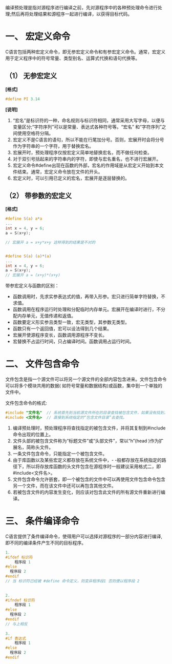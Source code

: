编译预处理是指对源程序进行编译之前，先对源程序中的各种预处理命令进行处理;然后再将处理结果和源程序一起进行编译，以获得目标代码。

# 一、 宏定义命令

C语言包括两种宏定义命令，即无参宏定义命令和有参宏定义命令。通常，宏定义用于定义程序中的符号常量、类型别名、运算式代换和语句代换等。

## （1） 无参宏定义

**[格式]**  

```c
#define PI 3.14
```

**[说明]**

1. “宏名”是标识符的一种，命名规则与标识符相同，通常采用大写字母，以便与变量区分;“字符序列”可以是常量、表达式各种符号等。“宏名” 和“字符序列”之间使用空格符分隔。
2. 宏定义不是C语言的语句，所以不能在行尾加分号。否则，宏展开时会将分号作为字符串的一个字符，用于替换宏名。
3. 宏展开时，预处理程序仅按宏定义简单地替换宏名，而不做任何检查。
4. 对于双引号括起来的字符串内的字符，即使与宏名重名，也不进行宏展开。
5. 宏定义命令#define出现在函数的外部，宏名的作用域是从宏定义开始到本文件结束。通常，宏定义命令放在文件的开头。
6. 宏定义时，可以引用已定义的宏名，宏展开是逐层替换的。

## （2） 带参数的宏定义

**[格式]**

```c
#define S(a) a*a
...
int x = 4, y = 6;
a = S(x+y);

// 宏展开 a = x+y*x+y 这样得到的结果是不对的


#define S(a) (a)*(a)
...
int x = 4, y = 6;
a = S(x+y);
// 宏展开 a = (x+y)*(x+y)
```

带参宏定义与函数的区别：

- 函数调用时，先求实参表达式的值，再带入形参。宏只进行简单字符替换，不求值。
- 函数调用在程序运行时处理和分配临时内存单元。宏展开在编译时进行，不分配内存单元，无值传递和返值。
- 函数要定义形实参且类型一致，宏无类型，其参数无类型。
- 函数只有一个返回值，宏可以设法得到几个结果。
- 宏展开使源程序变长，函数调用源程序不变长。
- 宏替换不占运行时间，只占编译时间。函数调用占运行时间。



# 二、 文件包含命令

文件包含是指一个源文件可以将另一个源文件的全部内容包含进来。文件包含命令可以将多个模块共用的数据( 如符号常量和数据结构)或函数，集中到一个单独的文件中。

文件包含命令的格式:

```c
#include "文件名"  // 系统首先到当前源文件所在的目录查找被包含文件，如果没有找到，再到系统指定的“包含文件目录”去查找，必要时在文件名前加.上所在的路径。
#include <文件名>  // 直接到系统指定的“包含文件目录”去查找。
```



1. 编译预处理时，预处理程序将查找指定的被包含文件，并将其复制到#include命令出现的位置上。
2. 文件头部的被包含文件称为“标题文件”或“头部文件”，常以“h”(head )作为扩展名，简称头文件。
3. 一条文件包含命令，只能指定一个被包含文件。
4. 由于库函数以及某些宏定义都存放在系统文件中，- -般都存放在系统指定的路径下，所以将存放库函数的头文件包含在源程序时一般建议采用格式二，即#include<文件名>。
5. 文件包含命令允许嵌套，即一个被包含的文件中可以再使用文件包含命令包含另一个文件，而在该文件中还可以再包含其他文件。
6. 若被包含文件的内容发生变化，则应该对包含此文件的所有源文件重新进行编译。

# 三、 条件编译命令

C语言提供了条件编译命令，使得用户可以选择对源程序的一部分内容进行编译,即不同的编译条件产生不同的目标程序。

```c
1.
#ifdef 标识符
	程序段 1
#else
  程序段 2
#endif
// 当 标识符已经被 #define 命令定义，则变异程序段1 否则便以程序段 2 
  
  
2.
#ifndef 标识符
	程序段 1
#else
  程序段 2
#endif
// 与上相反
  
3.
#if 表达式
	程序段 1
#else
  程序段 2
#endif
```


